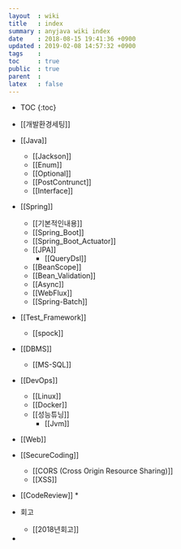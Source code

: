 ```yaml
---
layout  : wiki
title   : index
summary : anyjava wiki index 
date    : 2018-08-15 19:41:36 +0900
updated : 2019-02-08 14:57:32 +0900
tags    :
toc     : true
public  : true
parent  :
latex   : false
---
```

* TOC
{:toc}

* [[개발환경세팅]]
* [[Java]]
	* [[Jackson]] 
	* [[Enum]]
	* [[Optional]]
	* [[PostContrunct]]
	* [[Interface]]
* [[Spring]]
	* [[기본적인내용]] 
	* [[Spring_Boot]]
	* [[Spring_Boot_Actuator]]
	* [[JPA]] 
		* [[QueryDsl]]
	* [[BeanScope]]
	* [[Bean_Validation]]
	* [[Async]]
	* [[WebFlux]]
	* [[Spring-Batch]]
* [[Test_Framework]]
  * [[spock]] 
* [[DBMS]] 
	* [[MS-SQL]] 
* [[DevOps]]
	* [[Linux]]
	* [[Docker]]
	* [[성능튜닝]]
		* [[Jvm]] 
* [[Web]]
* [[SecureCoding]] 
	* [[CORS (Cross Origin Resource Sharing)]]
	* [[XSS]]
* [[CodeReview]]
	*  

* 회고
	* [[2018년회고]] 
* 
